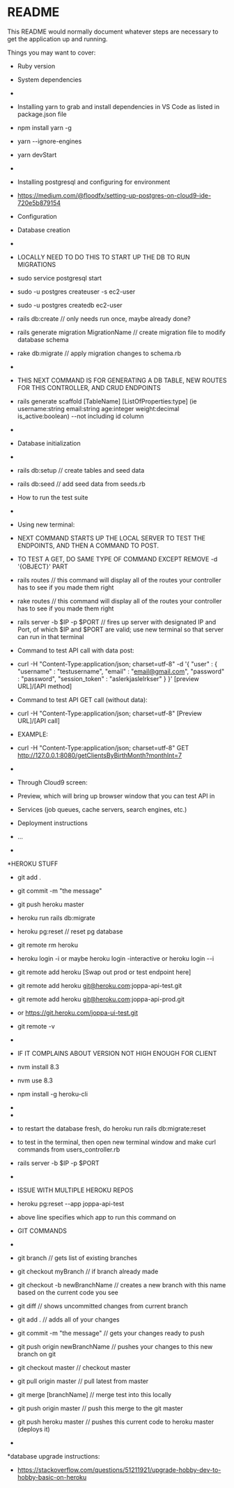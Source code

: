 # README

This README would normally document whatever steps are necessary to get the
application up and running.

Things you may want to cover:

* Ruby version

* System dependencies
* 
* Installing yarn to grab and install dependencies in VS Code as listed in package.json file
* npm install yarn -g
* yarn --ignore-engines
* yarn devStart
*
* Installing postgresql and configuring for environment
* https://medium.com/@floodfx/setting-up-postgres-on-cloud9-ide-720e5b879154

* Configuration

* Database creation
* 
* LOCALLY NEED TO DO THIS TO START UP THE DB TO RUN MIGRATIONS
* sudo service postgresql start
* sudo -u postgres createuser -s ec2-user
* sudo -u postgres createdb ec2-user
* rails db:create // only needs run once, maybe already done?
* rails generate migration MigrationName    // create migration file to modify database schema
* rake db:migrate                           // apply migration changes to schema.rb
* 
* THIS NEXT COMMAND IS FOR GENERATING A DB TABLE, NEW ROUTES FOR THIS CONTROLLER, AND CRUD ENDPOINTS
* rails generate scaffold [TableName] [ListOfProperties:type] (ie username:string email:string age:integer weight:decimal is_active:boolean) --not including id column
* 
* Database initialization
* 
* rails db:setup                            // create tables and seed data
* rails db:seed                             // add seed data from seeds.rb

* How to run the test suite
*  
* Using new terminal:
* NEXT COMMAND STARTS UP THE LOCAL SERVER TO TEST THE ENDPOINTS, AND THEN A COMMAND TO POST.
* TO TEST A GET, DO SAME TYPE OF COMMAND EXCEPT REMOVE -d '{OBJECT}' PART
* rails routes                              // this command will display all of the routes your controller has to see if you made them right
* rake routes                               // this command will display all of the routes your controller has to see if you made them right
* rails server -b $IP -p $PORT  // fires up server with designated IP and Port, of which $IP and $PORT are valid; use new terminal so that server can run in that terminal
* Command to test API call with data post:
* curl -H "Content-Type:application/json; charset=utf-8" -d '{ "user" : { "username" : "testusername", "email" : "email@gmail.com", "password" : "password", "session_token" : "aslerkjaslelrkser" } }' [preview URL]/[API method]
* Command to test API GET call (without data):
* curl -H "Content-Type:application/json; charset=utf-8" [Preview URL]/[API call]
* EXAMPLE:
* curl -H "Content-Type:application/json; charset=utf-8" GET http://127.0.0.1:8080/getClientsByBirthMonth?monthInt=7
* 
* Through Cloud9 screen:
* Preview, which will bring up browser window that you can test API in

* Services (job queues, cache servers, search engines, etc.)

* Deployment instructions

* ...
* 

*HEROKU STUFF
* git add .
* git commit -m "the message"
* git push heroku master
* heroku run rails db:migrate
* heroku pg:reset                   // reset pg database
* git remote rm heroku
* heroku login -i or maybe heroku login -interactive or heroku login --i 
* git remote add heroku [Swap out prod or test endpoint here] 
* git remote add heroku git@heroku.com:joppa-api-test.git
* git remote add heroku git@heroku.com:joppa-api-prod.git
* or https://git.heroku.com/joppa-ui-test.git
* git remote -v
* 
* IF IT COMPLAINS ABOUT VERSION NOT HIGH ENOUGH FOR CLIENT
* nvm install 8.3
* nvm use 8.3
* npm install -g heroku-cli
* 
* 
* to restart the database fresh, do heroku run rails db:migrate:reset

* to test in the terminal, then open new terminal window and make curl commands from users_controller.rb
* rails server -b $IP -p $PORT
* 

* ISSUE WITH MULTIPLE HEROKU REPOS
* heroku pg:reset --app joppa-api-test
* above line specifies which app to run this command on
* GIT COMMANDS
* 
* git branch                        // gets list of existing branches
* git checkout myBranch             // if branch already made
* git checkout -b newBranchName     // creates a new branch with this name based on the current code you see
* git diff                          // shows uncommitted changes from current branch
* git add .                         // adds all of your changes
* git commit -m "the message"       // gets your changes ready to push
* git push origin newBranchName     // pushes your changes to this new branch on git
* git checkout master               // checkout master
* git pull origin master            // pull latest from master
* git merge [branchName]            // merge test into this locally
* git push origin master            // push this merge to the git master

* git push heroku master            // pushes this current code to heroku master (deploys it)
* 

*database upgrade instructions:
* https://stackoverflow.com/questions/51211921/upgrade-hobby-dev-to-hobby-basic-on-heroku
